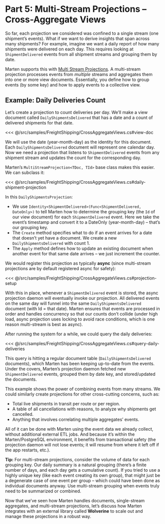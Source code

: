 # Part 5: Multi-Stream Projections – Cross-Aggregate Views

So far, each projection we considered was confined to a single stream (one shipment’s events). What if we want to derive insights that span across many shipments? For example, imagine we want a daily report of how many shipments were delivered on each day. This requires looking at `ShipmentDelivered` events from all shipment streams and grouping them by date.

Marten supports this with [Multi Stream Projections](/events/projections/multi-stream-projections). A multi-stream projection processes events from *multiple* streams and aggregates them into one or more view documents. Essentially, you define how to group events (by some key) and how to apply events to a collective view.

## Example: Daily Deliveries Count

Let’s create a projection to count deliveries per day. We’ll make a view document called `DailyShipmentsDelivered` that has a date and a count of delivered shipments for that date.

<<< @/src/samples/FreightShipping/CrossAggregateViews.cs#view-doc

We will use the date (year-month-day) as the identity for this document. Each `DailyShipmentsDelivered` document will represent one calendar day. Now we need a projection that listens to `ShipmentDelivered` events from any shipment stream and updates the count for the corresponding day.

Marten’s `MultiStreamProjection<TDoc, TId>` base class makes this easier. We can subclass it:

<<< @/src/samples/FreightShipping/CrossAggregateViews.cs#daily-shipment-projection

In this `DailyShipmentsProjection`:

- We use `Identity<ShipmentDelivered>(Func<ShipmentDelivered, DateOnly>)` to tell Marten how to determine the grouping key (the `Id` of our view document) for each `ShipmentDelivered` event. Here we take the event’s timestamp and convert it to a DateOnly (year-month-day) – that’s our grouping key.
- The `Create` method specifies what to do if an event arrives for a date that doesn’t yet have a document. We create a new `DailyShipmentsDelivered` with count 1.
- The `Apply` method defines how to update an existing document when another event for that same date arrives – we just increment the counter.

We would register this projection as typically **async** (since multi-stream projections are by default registered async for safety):

<<< @/src/samples/FreightShipping/CrossAggregateViews.cs#projection-setup

With this in place, whenever a `ShipmentDelivered` event is stored, the async projection daemon will eventually invoke our projection. All delivered events on the same day will funnel into the same `DailyShipmentsDelivered` document (with Id = that date). Marten ensures that events are processed in order and handles concurrency so that our counts don’t collide (under high load, async projection uses locking to avoid race conditions, which is one reason multi-stream is best as async).

After running the system for a while, we could query the daily deliveries:

<<< @/src/samples/FreightShipping/CrossAggregateViews.cs#query-daily-deliveries

This query is hitting a regular document table (`DailyShipmentsDelivered` documents), which Marten has been keeping up-to-date from the events. Under the covers, Marten’s projection daemon fetched new `ShipmentDelivered` events, grouped them by date key, and stored/updated the documents.

This example shows the power of combining events from many streams. We could similarly create projections for other cross-cutting concerns, such as:

- Total live shipments in transit per route or per region.
- A table of all cancellations with reasons, to analyze why shipments get cancelled.
- Anything that involves correlating multiple aggregates’ events.

All of it can be done with Marten using the event data we already collect, without additional external ETL jobs. And because it’s within the Marten/PostgreSQL environment, it benefits from transactional safety (the projection daemon will not lose events; it will resume from where it left off if the app restarts, etc.).

**Tip:** For multi-stream projections, consider the volume of data for each grouping key. Our daily summary is a natural grouping (there’s a finite number of days, and each day gets a cumulative count). If you tried to use a highly unique key (like each event creating its own group), that might just be a degenerate case of one event per group – which could have been done as individual documents anyway. Use multi-stream grouping when events truly need to be summarized or combined.

Now that we’ve seen how Marten handles documents, single-stream aggregates, and multi-stream projections, let’s discuss how Marten integrates with an external library called **Wolverine** to scale out and manage these projections in a robust way.
